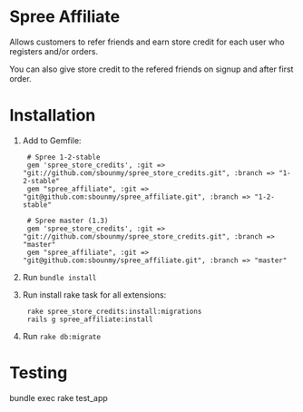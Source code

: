 Spree Affiliate
===============
Allows customers to refer friends and earn store credit for each user who registers and/or orders.

You can also give store credit to the refered friends on signup and after first order.

Installation
============

1. Add to Gemfile:

        # Spree 1-2-stable
        gem 'spree_store_credits', :git => "git://github.com/sbounmy/spree_store_credits.git", :branch => "1-2-stable"
        gem "spree_affiliate", :git => "git@github.com:sbounmy/spree_affiliate.git", :branch => "1-2-stable"

        # Spree master (1.3)
        gem 'spree_store_credits', :git => "git://github.com/sbounmy/spree_store_credits.git", :branch => "master"
        gem "spree_affiliate", :git => "git@github.com:sbounmy/spree_affiliate.git", :branch => "master"

1. Run `bundle install`
1. Run install rake task for all extensions:

        rake spree_store_credits:install:migrations
        rails g spree_affiliate:install

1. Run `rake db:migrate`


Testing
=======

bundle exec rake test_app
